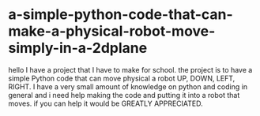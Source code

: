 # a-simple-python-code-that-can-make-a-physical-robot-move-simply-in-a-2dplane
hello I have a project that I have to make for school. the project is to have a simple Python code that can move physical a robot UP, DOWN, LEFT, RIGHT. I have a very small amount of knowledge on python and coding in general and i need help making the code and putting it into a robot that moves. if you can help it would be GREATLY APPRECIATED.
